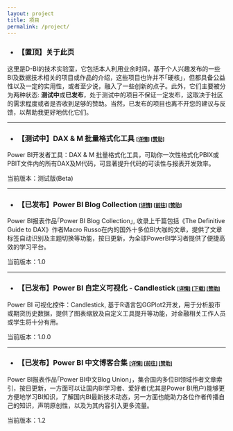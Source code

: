 ```yaml
---
layout: project
title: 项目
permalink: /project/
---
```





- ### 【置顶】关于此页

这里是D-BI的技术实验室，它包括本人利用业余时间，基于个人兴趣发布的一些BI及数据技术相关的项目或作品的介绍，这些项目也许并不｢硬核｣，但都具备公益性以及一定的实用性，或者至少说，融入了一些创新的点子。此外，它们主要被分为两种状态: **测试中**或**已发布**，处于测试中的项目不保证一定发布，这取决于社区的需求程度或者是否收到足够的赞助。当然，已发布的项目也离不开您的建议与反馈，以帮助我更好地优化它们。

---------------------

- ### 【测试中】DAX & M 批量格式化工具  <small><small>[[详情]](https://d-bi.gitee.io/dax-m-formatter-tool/)  <a href="{{site.baseurl}}/img/qr.jpg" class="test-popup-link">[赞助]</a></small></small>

Power BI开发者工具：DAX & M 批量格式化工具，可助你一次性格式化PBIX或PBIT文件内的所有DAX及M代码，可显著提升代码的可读性与报表开发效率。

当前版本：测试版(Beta)

---------------------

- ### 【已发布】Power BI Blog Collection  <small><small>[[详情]](https://community.powerbi.com/t5/Data-Stories-Gallery/Power-BI-Blog-Collection/td-p/1150252)  [[前往]](https://community.powerbi.com/t5/Data-Stories-Gallery/Power-BI-Blog-Collection/td-p/1150252)  <a href="{{site.baseurl}}/img/qr.jpg" class="test-popup-link">[赞助]</a></small></small>

Power BI报表作品｢Power BI Blog Collection｣, 收录上千篇包括《The Definitive Guide to DAX》作者Macro Russo在内的国外十多位BI大咖的文章，提供了文章标签自动识别及主题切换等功能，按日更新，为全球PowerBI学习者提供了便捷高效的学习平台。

当前版本：1.0

---------------------

- ### 【已发布】Power BI 自定义可视化 - Candlestick  <small><small>[[详情]](https://d-bi.gitee.io/docs-pbi-visual-candlestick/)  [[下载]](https://appsource.microsoft.com/en-us/product/power-bi-visuals/WA200001667?src=office&tab=Overview)  <a href="{{site.baseurl}}/img/qr.jpg" class="test-popup-link">[赞助]</a></small></small>

Power BI 可视化控件：Candlestick, 基于R语言包GGPlot2开发，用于分析股市或期货历史数据，提供了图表缩放及自定义工具提升等功能，对金融相关工作人员或学生将十分有用。

当前版本：1.0.0

---------------------

- ### 【已发布】Power BI 中文博客合集  <small><small>[[详情]](https://d-bi.gitee.io/pbi-cn-blog-union/)  [[前往]](http://news.pbiquan.com/)  <a href="{{site.baseurl}}/img/qr.jpg" class="test-popup-link">[赞助]</a></small></small>

Power BI报表作品｢Power BI中文Blog Union｣，集合国内多位BI领域作者文章索引，按日更新，一方面可以让国内BI学习者、爱好者(尤其是Power BI用户)能够更方便地学习BI知识，了解国内BI最新技术动态，另一方面也能助力各位作者传播自己的知识，声明原创性，以及为其内容引入更多流量。

当前版本：1.2
